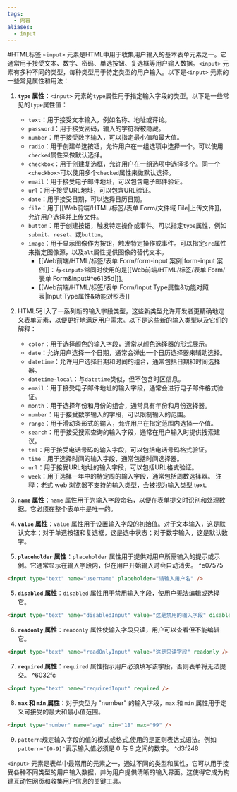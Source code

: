 ```yaml
---
tags:
  - 内容
aliases:
  - input
---
```

#HTML标签
`<input>` 元素是HTML中用于收集用户输入的基本表单元素之一。它通常用于接受文本、数字、密码、单选按钮、复选框等用户输入数据。`<input>` 元素有多种不同的类型，每种类型用于特定类型的用户输入。以下是`<input>` 元素的一些常见属性和用法：

1. **`type` 属性**：`<input>` 元素的`type`属性用于指定输入字段的类型。以下是一些常见的`type`属性值：
	- `text`：用于接受文本输入，例如名称、地址或评论。
	- `password`：用于接受密码，输入的字符将被隐藏。
	- `number`：用于接受数字输入，可以指定最小值和最大值。
	- `radio`：用于创建单选按钮，允许用户在一组选项中选择一个。可以使用`checked`属性来做默认选择。
	- `checkbox`：用于创建复选框，允许用户在一组选项中选择多个。同一个`<checkbox>`可以使用多个`checked`属性来做默认选择。
	- `email`：用于接受电子邮件地址，可以包含电子邮件验证。
	- `url`：用于接受URL地址，可以包含URL验证。
	- `date`：用于接受日期，可以选择日历日期。
	- `file`：用于[[Web前端/HTML/标签/表单 Form/文件域 File|上传文件]]，允许用户选择并上传文件。
	- `button`：用于创建按钮，触发特定操作或事件。可以指定`type`属性，例如`submit`、`reset`、或`button`。
	- `image`：用于显示图像作为按钮，触发特定操作或事件。可以指定`src`属性来指定图像源，以及`alt`属性提供图像的替代文本。
		- [[Web前端/HTML/标签/表单 Form/form-input 案例|form-input 案例]]：与`<input>`常同时使用的是[[Web前端/HTML/标签/表单 Form/表单 Form&input#^e6135d|<label>]]。
		- [[Web前端/HTML/标签/表单 Form/Input Type属性&功能对照表|Input Type属性&功能对照表]] 

2. HTML5引入了一系列新的输入字段类型，这些新类型允许开发者更精确地定义表单元素，以便更好地满足用户需求。以下是这些新的输入类型以及它们的解释：
	- `color`：用于选择颜色的输入字段，通常以颜色选择器的形式展示。
	- `date`：允许用户选择一个日期，通常会弹出一个日历选择器来辅助选择。
	- `datetime`：允许用户选择日期和时间的组合，通常包括日期和时间选择器。
	- `datetime-local`：与`datetime`类似，但不包含时区信息。
	- `email`：用于接受电子邮件地址的输入字段，通常会进行电子邮件格式验证。
	- `month`：用于选择年份和月份的组合，通常具有年份和月份选择器。
	- `number`：用于接受数字输入的字段，可以限制输入的范围。
	- `range`：用于滑动条形式的输入，允许用户在指定范围内选择一个值。
	- `search`：用于接受搜索查询的输入字段，通常在用户输入时提供搜索建议。
	- `tel`：用于接受电话号码的输入字段，可以包括电话号码格式验证。
	- `time`：用于选择时间的输入字段，通常包括时间选择器。
	- `url`：用于接受URL地址的输入字段，可以包括URL格式验证。
	- `week`：用于选择一年中的特定周的输入字段，通常包括周数选择器。
	注释：老式 web 浏览器不支持的输入类型，会被视为输入类型 text。

1. **`name` 属性**：`name` 属性用于为输入字段命名，以便在表单提交时识别和处理数据。它必须在整个表单中是唯一的。

2. **`value` 属性**：`value` 属性用于设置输入字段的初始值。对于文本输入，这是默认文本；对于单选按钮和复选框，这是选中状态；对于数字输入，这是默认数字。

3. **`placeholder` 属性**：`placeholder` 属性用于提供对用户所需输入的提示或示例。它通常显示在输入字段内，但在用户开始输入时会自动消失。 ^e07575

```html
<input type="text" name="username" placeholder="请输入用户名" />
```

5. **`disabled` 属性**：`disabled` 属性用于禁用输入字段，使用户无法编辑或选择它。

```html
<input type="text" name="disabledInput" value="这是禁用的输入字段" disabled />
```

6. **`readonly` 属性**：`readonly` 属性使输入字段只读，用户可以查看但不能编辑它。

```html
<input type="text" name="readOnlyInput" value="这是只读字段" readonly />
```

7. **`required` 属性**：`required` 属性指示用户必须填写该字段，否则表单将无法提交。 ^6032fc

```html
<input type="text" name="requiredInput" required />
```

8. **`max` 和 `min` 属性**：对于类型为 "number" 的输入字段，`max` 和 `min` 属性用于定义可接受的最大和最小值范围。

```html
<input type="number" name="age" min="18" max="99" />
```

9. `pattern`:规定输入字段的值的模式或格式,使用的是正则表达式语法。例如 `pattern="[0-9]"`表示输入值必须是 0 与 9 之间的数字。 ^d3f248

`<input>` 元素是表单中最常用的元素之一，通过不同的类型和属性，它可以用于接受各种不同类型的用户输入数据，并为用户提供清晰的输入界面。这使得它成为构建互动性网页和收集用户信息的关键工具。

